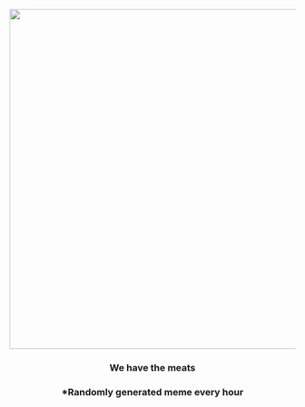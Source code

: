<p align="center">
        <img src="https://i.redd.it/r5x3bfnmr8r91.jpg" width="600" height="600">
        </p>
        <h3 align="center">We have the meats</h3>
        <h3 align="center">*Randomly generated meme every hour</h3>
    